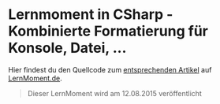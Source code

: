 # Lernmoment in CSharp - Kombinierte Formatierung für Konsole, Datei, ...

Hier findest du den Quellcode zum [entsprechenden Artikel](http://www.lernmoment.de/csharp-programmieren/kombinierte-formatierung-fuer-konsole-datei/) auf [LernMoment.de](http://www.lernmoment.de).

> Dieser LernMoment wird am 12.08.2015 veröffentlicht
